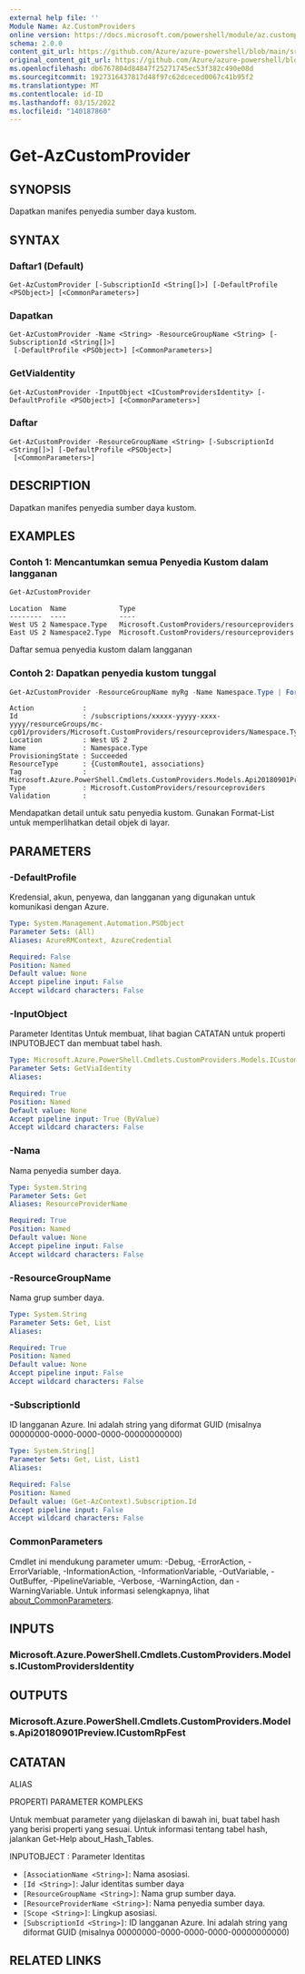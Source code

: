 ```yaml
---
external help file: ''
Module Name: Az.CustomProviders
online version: https://docs.microsoft.com/powershell/module/az.customproviders/get-azcustomprovider
schema: 2.0.0
content_git_url: https://github.com/Azure/azure-powershell/blob/main/src/CustomProviders/help/Get-AzCustomProvider.md
original_content_git_url: https://github.com/Azure/azure-powershell/blob/main/src/CustomProviders/help/Get-AzCustomProvider.md
ms.openlocfilehash: db6767804d84847f25271745ec53f382c490e08d
ms.sourcegitcommit: 1927316437817d48f97c62dceced0067c41b95f2
ms.translationtype: MT
ms.contentlocale: id-ID
ms.lasthandoff: 03/15/2022
ms.locfileid: "140187860"
---
```

# Get-AzCustomProvider

## SYNOPSIS
Dapatkan manifes penyedia sumber daya kustom.

## SYNTAX

### Daftar1 (Default)
```
Get-AzCustomProvider [-SubscriptionId <String[]>] [-DefaultProfile <PSObject>] [<CommonParameters>]
```

### Dapatkan
```
Get-AzCustomProvider -Name <String> -ResourceGroupName <String> [-SubscriptionId <String[]>]
 [-DefaultProfile <PSObject>] [<CommonParameters>]
```

### GetViaIdentity
```
Get-AzCustomProvider -InputObject <ICustomProvidersIdentity> [-DefaultProfile <PSObject>] [<CommonParameters>]
```

### Daftar
```
Get-AzCustomProvider -ResourceGroupName <String> [-SubscriptionId <String[]>] [-DefaultProfile <PSObject>]
 [<CommonParameters>]
```

## DESCRIPTION
Dapatkan manifes penyedia sumber daya kustom.

## EXAMPLES

### Contoh 1: Mencantumkan semua Penyedia Kustom dalam langganan
```powershell
Get-AzCustomProvider
```

```output
Location  Name             Type
--------  ----             ----
West US 2 Namespace.Type   Microsoft.CustomProviders/resourceproviders
East US 2 Namespace2.Type  Microsoft.CustomProviders/resourceproviders
```

Daftar semua penyedia kustom dalam langganan

### Contoh 2: Dapatkan penyedia kustom tunggal
```powershell
Get-AzCustomProvider -ResourceGroupName myRg -Name Namespace.Type | Format-List
```

```output
Action            :
Id                : /subscriptions/xxxxx-yyyyy-xxxx-yyyy/resourceGroups/mc-cp01/providers/Microsoft.CustomProviders/resourceproviders/Namespace.Type
Location          : West US 2
Name              : Namespace.Type
ProvisioningState : Succeeded
ResourceType      : {CustomRoute1, associations}
Tag               : Microsoft.Azure.PowerShell.Cmdlets.CustomProviders.Models.Api20180901Preview.ResourceTags
Type              : Microsoft.CustomProviders/resourceproviders
Validation        :

```

Mendapatkan detail untuk satu penyedia kustom.
Gunakan Format-List untuk memperlihatkan detail objek di layar.

## PARAMETERS

### -DefaultProfile
Kredensial, akun, penyewa, dan langganan yang digunakan untuk komunikasi dengan Azure.

```yaml
Type: System.Management.Automation.PSObject
Parameter Sets: (All)
Aliases: AzureRMContext, AzureCredential

Required: False
Position: Named
Default value: None
Accept pipeline input: False
Accept wildcard characters: False
```

### -InputObject
Parameter Identitas Untuk membuat, lihat bagian CATATAN untuk properti INPUTOBJECT dan membuat tabel hash.

```yaml
Type: Microsoft.Azure.PowerShell.Cmdlets.CustomProviders.Models.ICustomProvidersIdentity
Parameter Sets: GetViaIdentity
Aliases:

Required: True
Position: Named
Default value: None
Accept pipeline input: True (ByValue)
Accept wildcard characters: False
```

### -Nama
Nama penyedia sumber daya.

```yaml
Type: System.String
Parameter Sets: Get
Aliases: ResourceProviderName

Required: True
Position: Named
Default value: None
Accept pipeline input: False
Accept wildcard characters: False
```

### -ResourceGroupName
Nama grup sumber daya.

```yaml
Type: System.String
Parameter Sets: Get, List
Aliases:

Required: True
Position: Named
Default value: None
Accept pipeline input: False
Accept wildcard characters: False
```

### -SubscriptionId
ID langganan Azure.
Ini adalah string yang diformat GUID (misalnya 00000000-0000-0000-0000-00000000000)

```yaml
Type: System.String[]
Parameter Sets: Get, List, List1
Aliases:

Required: False
Position: Named
Default value: (Get-AzContext).Subscription.Id
Accept pipeline input: False
Accept wildcard characters: False
```

### CommonParameters
Cmdlet ini mendukung parameter umum: -Debug, -ErrorAction, -ErrorVariable, -InformationAction, -InformationVariable, -OutVariable, -OutBuffer, -PipelineVariable, -Verbose, -WarningAction, dan -WarningVariable. Untuk informasi selengkapnya, lihat [about_CommonParameters](http://go.microsoft.com/fwlink/?LinkID=113216).

## INPUTS

### Microsoft.Azure.PowerShell.Cmdlets.CustomProviders.Models.ICustomProvidersIdentity

## OUTPUTS

### Microsoft.Azure.PowerShell.Cmdlets.CustomProviders.Models.Api20180901Preview.ICustomRpFest

## CATATAN

ALIAS

PROPERTI PARAMETER KOMPLEKS

Untuk membuat parameter yang dijelaskan di bawah ini, buat tabel hash yang berisi properti yang sesuai. Untuk informasi tentang tabel hash, jalankan Get-Help about_Hash_Tables.


INPUTOBJECT <ICustomProvidersIdentity>: Parameter Identitas
  - `[AssociationName <String>]`: Nama asosiasi.
  - `[Id <String>]`: Jalur identitas sumber daya
  - `[ResourceGroupName <String>]`: Nama grup sumber daya.
  - `[ResourceProviderName <String>]`: Nama penyedia sumber daya.
  - `[Scope <String>]`: Lingkup asosiasi.
  - `[SubscriptionId <String>]`: ID langganan Azure. Ini adalah string yang diformat GUID (misalnya 00000000-0000-0000-0000-00000000000)

## RELATED LINKS


